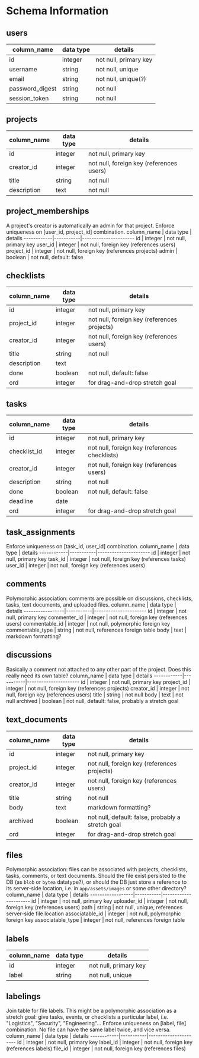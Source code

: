 # Schema Information

## users
column_name     | data type | details
----------------|-----------|----------------------
id              | integer   | not null, primary key
username        | string    | not null, unique
email           | string    | not null, unique(?)
password_digest | string    | not null
session_token   | string    | not null

## projects
column_name | data type | details
------------|-----------|----------------------
id          | integer   | not null, primary key
creator_id  | integer   | not null, foreign key (references users)
title       | string    | not null
description | text      | not null

## project_memberships
A project's creator is automatically an admin for that project.
Enforce uniqueness on [user_id, project_id] combination.
column_name | data type | details
------------|-----------|----------------------
id          | integer   | not null, primary key
user_id     | integer   | not null, foreign key (references users)
project_id  | integer   | not null, foreign key (references projects)
admin       | boolean   | not null, default: false

## checklists
column_name | data type | details
------------|-----------|----------------------
id          | integer   | not null, primary key
project_id  | integer   | not null, foreign key (references projects)
creator_id  | integer   | not null, foreign key (references users)
title       | string    | not null
description | text      |
done        | boolean   | not null, default: false
ord         | integer   | for drag-and-drop stretch goal

## tasks
column_name  | data type | details
-------------|-----------|----------------------
id           | integer   | not null, primary key
checklist_id | integer   | not null, foreign key (references checklists)
creator_id   | integer   | not null, foreign key (references users)
description  | string    | not null
done         | boolean   | not null, default: false
deadline     | date      |
ord          | integer   | for drag-and-drop stretch goal

## task_assignments
Enforce uniqueness on [task_id, user_id] combination.
column_name | data type | details
------------|-----------|----------------------
id          | integer   | not null, primary key
task_id     | integer   | not null, foreign key (references tasks)
user_id     | integer   | not null, foreign key (references users)

## comments
Polymorphic association: comments are possible on discussions, checklists,
tasks, text documents, and uploaded files.
column_name      | data type | details
-----------------|-----------|----------------------
id               | integer   | not null, primary key
commenter_id     | integer   | not null, foreign key (references users)
commentable_id   | integer   | not null, polymorphic foreign key
commentable_type | string    | not null, references foreign table
body             | text      | markdown formatting?

## discussions
Basically a comment not attached to any other part of the project.
Does this really need its own table?
column_name | data type | details
------------|-----------|----------------------
id          | integer   | not null, primary key
project_id  | integer   | not null, foreign key (references projects)
creator_id  | integer   | not null, foreign key (references users)
title       | string    | not null
body        | text      | not null
archived    | boolean   | not null, default: false, probably a stretch goal

## text_documents
column_name | data type | details
------------|-----------|----------------------
id          | integer   | not null, primary key
project_id  | integer   | not null, foreign key (references projects)
creator_id  | integer   | not null, foreign key (references users)
title       | string    | not null
body        | text      | markdown formatting?
archived    | boolean   | not null, default: false, probably a stretch goal
ord         | integer   | for drag-and-drop stretch goal

## files
Polymorphic association: files can be associated with projects, checklists,
tasks, comments, or text documents.
Should the file exist persisted to the DB (as ```blob``` or ```bytea``` datatype?), or
should the DB just store a reference to its server-side location, i.e.
in ```app/assets/images``` or some other directory?
column_name       | data type | details
------------------|-----------|----------------------
id                | integer   | not null, primary key
uploader_id       | integer   | not null, foreign key (references users)
path              | string    | not null, unique, references server-side file location
associatable_id   | integer   | not null, polymorphic foreign key
associatable_type | integer   | not null, references foreign table

## labels
column_name | data type | details
------------|-----------|----------------------
id          | integer   | not null, primary key
label       | string    | not null, unique

## labelings
Join table for file labels.
This might be a polymorphic association as a stretch goal: give
tasks, events, or checklists a particular label, i.e. "Logistics", "Security", "Engineering"...
Enforce uniqueness on [label, file] combination.
No file can have the same label twice, and vice versa.
column_name | data type | details
------------|-----------|----------------------
id          | integer   | not null, primary key
label_id    | integer   | not null, foreign key (references labels)
file_id     | integer   | not null, foreign key (references files)
